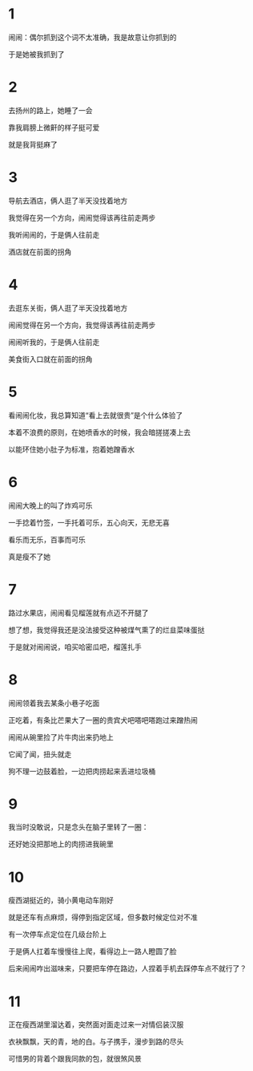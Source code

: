 # 1
闹闹：偶尔抓到这个词不太准确，我是故意让你抓到的

于是她被我抓到了

# 2

去扬州的路上，她睡了一会

靠我肩膀上微鼾的样子挺可爱

就是我背挺麻了

# 3

导航去酒店，俩人逛了半天没找着地方

我觉得在另一个方向，闹闹觉得该再往前走两步

我听闹闹的，于是俩人往前走

酒店就在前面的拐角

# 4

去逛东关街，俩人逛了半天没找着地方

闹闹觉得在另一个方向，我觉得该再往前走两步

闹闹听我的，于是俩人往前走

美食街入口就在前面的拐角

# 5

看闹闹化妆，我总算知道“看上去就很贵”是个什么体验了

本着不浪费的原则，在她喷香水的时候，我会暗搓搓凑上去

以能环住她小肚子为标准，抱着她蹭香水

# 6

闹闹大晚上的叫了炸鸡可乐

一手捻着竹签，一手托着可乐，五心向天，无悲无喜

看乐而无乐，百事而可乐

真是瘦不了她

# 7

路过水果店，闹闹看见榴莲就有点迈不开腿了

想了想，我觉得我还是没法接受这种被煤气熏了的烂韭菜味蛋挞

于是就对闹闹说，咱买哈密瓜吧，榴莲扎手

# 8

闹闹领着我去某条小巷子吃面

正吃着，有条比芒果大了一圈的贵宾犬吧嗒吧嗒跑过来蹭热闹

闹闹从碗里捡了片牛肉出来扔地上

它闻了闻，扭头就走

狗不理一边鼓着脸，一边把肉捞起来丢进垃圾桶

# 9

我当时没敢说，只是念头在脑子里转了一圈：

还好她没把那地上的肉捞进我碗里

# 10

瘦西湖挺近的，骑小黄电动车刚好

就是还车有点麻烦，得停到指定区域，但多数时候定位对不准

有一次停车点定位在几级台阶上

于是俩人扛着车慢慢往上爬，看得边上一路人瞪圆了脸

后来闹闹咋出滋味来，只要把车停在路边，人捏着手机去踩停车点不就行了？

# 11

正在瘦西湖里溜达着，突然面对面走过来一对情侣装汉服

衣袂飘飘，天的青，地的白。与子携手，漫步到路的尽头

可惜男的背着个跟我同款的包，就很煞风景
